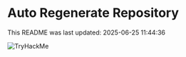 # Auto Regenerate Repository

This README was last updated: 2025-06-25 11:44:36

 ![TryHackMe](https://tryhackme.com/badge/533634)